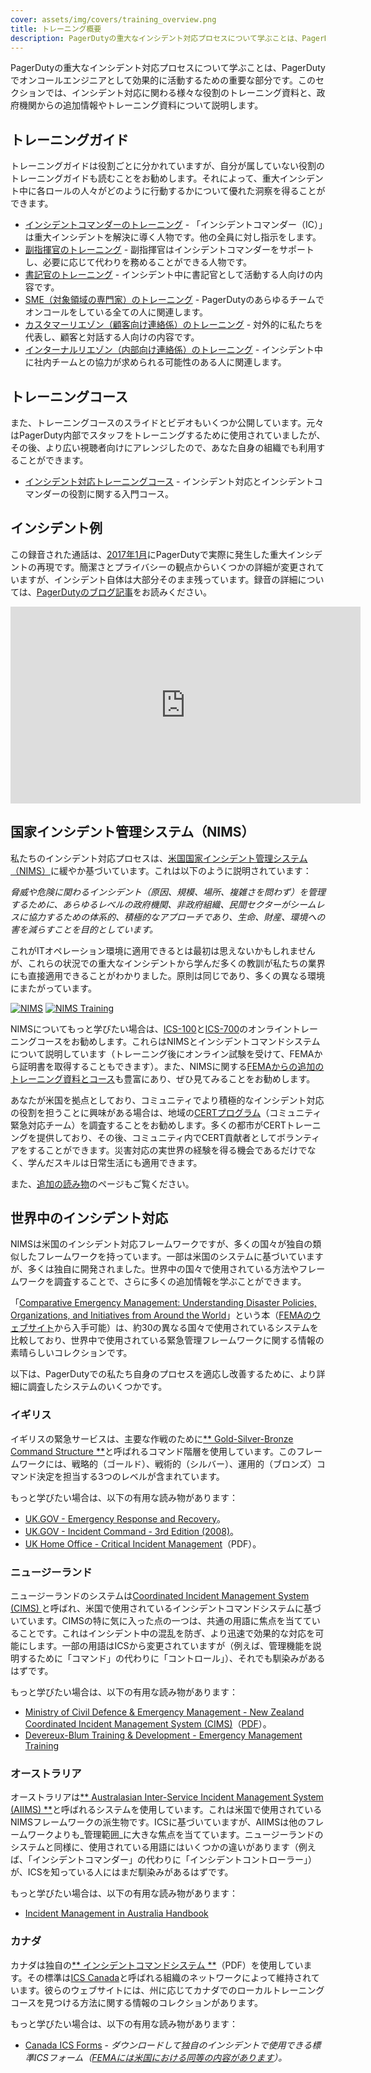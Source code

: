 ```yaml
---
cover: assets/img/covers/training_overview.png
title: トレーニング概要
description: PagerDutyの重大なインシデント対応プロセスについて学ぶことは、PagerDutyでオンコールエンジニアとして効果的に活動するための重要な部分です。このセクションでは、インシデント対応に関わる様々な役割のトレーニング資料と、政府機関からの追加情報やトレーニング資料について説明します。
---
```

PagerDutyの重大なインシデント対応プロセスについて学ぶことは、PagerDutyでオンコールエンジニアとして効果的に活動するための重要な部分です。このセクションでは、インシデント対応に関わる様々な役割のトレーニング資料と、政府機関からの追加情報やトレーニング資料について説明します。

## トレーニングガイド
トレーニングガイドは役割ごとに分かれていますが、自分が属していない役割のトレーニングガイドも読むことをお勧めします。それによって、重大インシデント中に各ロールの人々がどのように行動するかについて優れた洞察を得ることができます。

* [インシデントコマンダーのトレーニング](../training/incident_commander.md) - 「インシデントコマンダー（IC）」は重大インシデントを解決に導く人物です。他の全員に対し指示をします。
* [副指揮官のトレーニング](../training/deputy.md) - 副指揮官はインシデントコマンダーをサポートし、必要に応じて代わりを務めることができる人物です。
* [書記官のトレーニング](../training/scribe.md) - インシデント中に書記官として活動する人向けの内容です。
* [SME（対象領域の専門家）のトレーニング](../training/subject_matter_expert.md) - PagerDutyのあらゆるチームでオンコールをしている全ての人に関連します。
* [カスタマーリエゾン（顧客向け連絡係）のトレーニング](../training/customer_liaison.md) - 対外的に私たちを代表し、顧客と対話する人向けの内容です。
* [インターナルリエゾン（内部向け連絡係）のトレーニング](../training/internal_liaison.md) - インシデント中に社内チームとの協力が求められる可能性のある人に関連します。

## トレーニングコース
また、トレーニングコースのスライドとビデオもいくつか公開しています。元々はPagerDuty内部でスタッフをトレーニングするために使用されていましたが、その後、より広い視聴者向けにアレンジしたので、あなた自身の組織でも利用することができます。

* [インシデント対応トレーニングコース](../training/courses/incident_response.md) - インシデント対応とインシデントコマンダーの役割に関する入門コース。

## インシデント例
この録音された通話は、[2017年1月](https://status.pagerduty.com/incidents/510k1bnvwv6g)にPagerDutyで実際に発生した重大インシデントの再現です。簡潔さとプライバシーの観点からいくつかの詳細が変更されていますが、インシデント自体は大部分そのまま残っています。録音の詳細については、[PagerDutyのブログ記事](https://www.pagerduty.com/blog/incident-response-reenactment/)をお読みください。

<iframe width="560" height="315" src="https://www.youtube-nocookie.com/embed/yoY_pDxc0TA?rel=0" frameborder="0" allow="autoplay; encrypted-media" allowfullscreen></iframe>

## 国家インシデント管理システム（NIMS）
私たちのインシデント対応プロセスは、[米国国家インシデント管理システム（NIMS）](https://www.fema.gov/national-incident-management-system)に緩やか基づいています。これは以下のように説明されています：

  _脅威や危険に関わるインシデント（原因、規模、場所、複雑さを問わず）を管理するために、あらゆるレベルの政府機関、非政府組織、民間セクターがシームレスに協力するための体系的、積極的なアプローチであり、生命、財産、環境への害を減らすことを目的としています。_

これがITオペレーション環境に適用できるとは最初は思えないかもしれませんが、これらの状況での重大なインシデントから学んだ多くの教訓が私たちの業界にも直接適用できることがわかりました。原則は同じであり、多くの異なる環境にまたがっています。

[![NIMS](../assets/img/thumbnails/nims_core.png)](https://www.fema.gov/pdf/emergency/nims/NIMS_core.pdf) [![NIMS Training](../assets/img/thumbnails/nims_training.png)](https://www.fema.gov/pdf/emergency/nims/nims_training_program.pdf)

NIMSについてもっと学びたい場合は、[ICS-100](https://training.fema.gov/is/courseoverview.aspx?code=IS-100.b)と[ICS-700](https://training.fema.gov/is/courseoverview.aspx?code=IS-700.a)のオンライントレーニングコースをお勧めします。これらはNIMSとインシデントコマンドシステムについて説明しています（トレーニング後にオンライン試験を受けて、FEMAから証明書を取得することもできます）。また、NIMSに関する[FEMAからの追加のトレーニング資料とコース](https://training.fema.gov/nims/)も豊富にあり、ぜひ見てみることをお勧めします。

あなたが米国を拠点としており、コミュニティでより積極的なインシデント対応の役割を担うことに興味がある場合は、地域の[CERTプログラム](https://www.ready.gov/cert)（コミュニティ緊急対応チーム）を調査することをお勧めします。多くの都市がCERTトレーニングを提供しており、その後、コミュニティ内でCERT貢献者としてボランティアをすることができます。災害対応の実世界の経験を得る機会であるだけでなく、学んだスキルは日常生活にも適用できます。

また、[追加の読み物](../resources/reading.md)のページもご覧ください。

## 世界中のインシデント対応
NIMSは米国のインシデント対応フレームワークですが、多くの国々が独自の類似したフレームワークを持っています。一部は米国のシステムに基づいていますが、多くは独自に開発されました。世界中の国々で使用されている方法やフレームワークを調査することで、さらに多くの追加情報を学ぶことができます。

「[Comparative Emergency Management: Understanding Disaster Policies, Organizations, and Initiatives from Around the World](https://training.fema.gov/hiedu/aemrc/booksdownload/compemmgmtbookproject/)」という本（[FEMAのウェブサイト](https://training.fema.gov/hiedu/aemrc/)から入手可能）は、約30の異なる国々で使用されているシステムを比較しており、世界中で使用されている緊急管理フレームワークに関する情報の素晴らしいコレクションです。

以下は、PagerDutyでの私たち自身のプロセスを適応し改善するために、より詳細に調査したシステムのいくつかです。

### イギリス

イギリスの緊急サービスは、主要な作戦のために[** Gold-Silver-Bronze Command Structure **](https://en.wikipedia.org/wiki/Gold%E2%80%93silver%E2%80%93bronze_command_structure)と呼ばれるコマンド階層を使用しています。このフレームワークには、戦略的（ゴールド）、戦術的（シルバー）、運用的（ブロンズ）コマンド決定を担当する3つのレベルが含まれています。

もっと学びたい場合は、以下の有用な読み物があります：

* [UK.GOV - Emergency Response and Recovery](https://www.gov.uk/guidance/emergency-response-and-recovery)。
* [UK.GOV - Incident Command - 3rd Edition (2008)](https://www.gov.uk/government/publications/fire-and-rescue-manual-volume-1-incident-command)。
* [UK Home Office - Critical Incident Management](https://assets.publishing.service.gov.uk/government/uploads/system/uploads/attachment_data/file/735103/critical-incident-management-v12.0ext.pdf)（PDF）。


### ニュージーランド

ニュージーランドのシステムは[Coordinated Incident Management System (CIMS) ](https://en.wikipedia.org/wiki/Coordinated_Incident_Management_System)と呼ばれ、米国で使用されているインシデントコマンドシステムに基づいています。CIMSの特に気に入った点の一つは、共通の用語に焦点を当てていることです。これはインシデント中の混乱を防ぎ、より迅速で効果的な対応を可能にします。一部の用語はICSから変更されていますが（例えば、管理機能を説明するために「コマンド」の代わりに「コントロール」）、それでも馴染みがあるはずです。

もっと学びたい場合は、以下の有用な読み物があります：

* [Ministry of Civil Defence & Emergency Management - New Zealand Coordinated Incident Management System (CIMS)](https://www.civildefence.govt.nz/resources/coordinated-incident-management-system-cims-third-edition/)（[PDF](https://www.civildefence.govt.nz/assets/Uploads/CIMS-3rd-edition-FINAL-Aug-2019.pdf)）。
* [Devereux-Blum Training & Development - Emergency Management Training](https://www.emergencymanagement.co.nz/)

### オーストラリア

オーストラリアは[** Australasian Inter-Service Incident Management System (AIIMS) **](https://en.wikipedia.org/wiki/Australasian_Inter-Service_Incident_Management_System)と呼ばれるシステムを使用しています。これは米国で使用されているNIMSフレームワークの派生物です。ICSに基づいていますが、AIIMSは他のフレームワークよりも_管理範囲_に大きな焦点を当てています。ニュージーランドのシステムと同様に、使用されている用語にはいくつかの違いがあります（例えば、「インシデントコマンダー」の代わりに「インシデントコントローラー」）が、ICSを知っている人にはまだ馴染みがあるはずです。

もっと学びたい場合は、以下の有用な読み物があります：

* [Incident Management in Australia Handbook](https://knowledge.aidr.org.au/resources/handbook-14-incident-management-in-australia/)

### カナダ

カナダは独自の[** インシデントコマンドシステム **](https://www.icscanada.ca/images/upload/ICS%20OPS%20Description2012.pdf)（PDF）を使用しています。その標準は[ICS Canada](https://www.icscanada.ca/en/home.html)と呼ばれる組織のネットワークによって維持されています。彼らのウェブサイトには、州に応じてカナダでのローカルトレーニングコースを見つける方法に関する情報のコレクションがあります。

もっと学びたい場合は、以下の有用な読み物があります：

* [Canada ICS Forms](https://www.icscanada.ca/en/Forms.html) - _ダウンロードして独自のインシデントで使用できる標準ICSフォーム（[FEMAには米国における同等の内容があります](https://training.fema.gov/icsresource/icsforms.aspx)）。_
